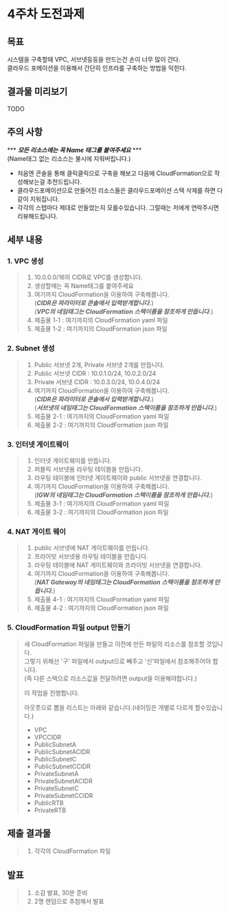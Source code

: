 # 4주차 도전과제

## 목표
시스템을 구축할때 VPC, 서브넷등등을 만드는건 손이 너무 많이 간다.   
클라우드 포메이션을 이용해서 간단히 인프라를 구축하는 방법을 익힌다.


## 결과물 미리보기
TODO

## 주의 사항

*** ***모든 리소스에는 꼭 Name 태그를 붙여주세요*** ***   
(Name태그 없는 리소스는 불시에 지워버립니다.)

* 처음엔 콘솔을 통해 클릭클릭으로 구축을 해보고 다음에 CloudFormation으로 작성해보는걸 추천드립니다.
* 클라우드포메이션으로 만들어진 리소스들은 클라우드포메이션 스택 삭제를 하면 다같이 지워집니다.
* 각각의 스탭마다 제대로 만들었는지 모를수있습니다. 그럴때는 저에게 연락주시면 리뷰해드립니다.

## 세부 내용

### 1. VPC 생성
> 1. 10.0.0.0/16의 CIDR로 VPC를 생성합니다. 
> 2. 생성할때는 꼭 Name태그를 붙여주세요
> 3. 여기까지 CloudFormation을 이용하여 구축해봅니다.   
>  (***CIDR은 파라미터로 콘솔에서 입력받게합니다.***)   
>  (***VPC의 네임태그는 CloudFormation 스택이름을 참조하게 만듭니다.***)
> 4. 제출물 1-1 : 여기까지의 CloudFormation yaml 파일 
> 5. 제출물 1-2 : 여기까지의 CloudFormation json 파일

### 2. Subnet 생성
> 1. Public 서브넷 2개, Private 서브넷 2개를 만듭니다.
> 2. Public 서브넷 CIDR : 10.0.1.0/24, 10.0.2.0/24 
> 3. Private 서브넷 CIDR : 10.0.3.0/24, 10.0.4.0/24 
> 4. 여기까지 CloudFormation을 이용하여 구축해봅니다.   
>  (***CIDR은 파라미터로 콘솔에서 입력받게합니다.***)   
>  (***서브넷의 네임태그는 CloudFormation 스택이름을 참조하게 만듭니다.***)
> 5. 제출물 2-1 : 여기까지의 CloudFormation yaml 파일
> 6. 제출물 2-2 : 여기까지의 CloudFormation json 파일

### 3. 인터넷 게이트웨이
> 1. 인터넷 게이트웨이를 만듭니다.
> 2. 퍼블릭 서브넷용 라우팅 테이블을 만듭니다.
> 3. 라우팅 테이블에 인터넷 게이트웨이와 public 서브넷을 연결합니다.
> 4. 여기까지 CloudFormation을 이용하여 구축해봅니다.    
>  (***IGW의 네임태그는 CloudFormation 스택이름을 참조하게 만듭니다.***)
> 5. 제출물 3-1 : 여기까지의 CloudFormation yaml 파일
> 6. 제출물 3-2 : 여기까지의 CloudFormation json 파일


### 4. NAT 게이트 웨이
> 1. public 서브넷에 NAT 게이트웨이를 만듭니다.
> 2. 프라이빗 서브넷용 라우팅 테이블을 만듭니다.
> 3. 라우팅 테이블에 NAT 게이트웨이와 프라이빗 서브넷을 연결합니다.
> 4. 여기까지 CloudFormation을 이용하여 구축해봅니다.   
>  (***NAT Gateway의 네임태그는 CloudFormation 스택이름을 참조하게 만듭니다.***)
> 5. 제출물 4-1 : 여기까지의 CloudFormation yaml 파일
> 6. 제출물 4-2 : 여기까지의 CloudFormation json 파일

### 5. CloudFormation 파일 output 만들기
> 새 CloudFormation 파일을 만들고 이전에 만든 파일의 리소스를 참조할 것입니다.   
> 그렇기 위해선 '구' 파일에서 output으로 빼주고 '신'파일에서 참조해주어야 합니다.   
> (즉 다른 스택으로 리소스값을 전달하려면 output을 이용해야합니다.)   
>    
> 이 작업을 진행합니다.   
>     
> 아웃풋으로 뽑을 리스트는 아래와 같습니다.(네이밍은 개별로 다르게 할수있습니다.)
> * VPC
> * VPCCIDR
> * PublicSubnetA
> * PublicSubnetACIDR
> * PublicSubnetC
> * PublicSubnetCCIDR
> * PrivateSubnetA
> * PrivateSubnetACIDR
> * PrivateSubnetC
> * PrivateSubnetCCIDR
> * PublicRTB
> * PrivateRTB

## 제출 결과물
> 1. 각각의 CloudFormation 파일

## 발표
> 1. 소감 발표, 30분 준비
> 2. 2명 랜덤으로 추첨해서 발표
